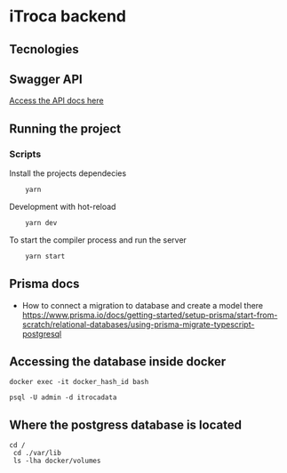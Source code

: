 # iTroca backend

## Tecnologies

## Swagger API

[Access the API docs here](http://localhost:3000/api-docs/#/)

## Running the project

### Scripts

Install the projects dependecies

```bash
    yarn
```

Development with hot-reload

```bash
    yarn dev
```

To start the compiler process and run the server

```bash
    yarn start
```

## Prisma docs

- How to connect a migration to database and create a model there
  https://www.prisma.io/docs/getting-started/setup-prisma/start-from-scratch/relational-databases/using-prisma-migrate-typescript-postgresql

## Accessing the database inside docker
```
docker exec -it docker_hash_id bash

psql -U admin -d itrocadata

```

## Where the postgress database is located
```
cd /
 cd ./var/lib
 ls -lha docker/volumes
```

